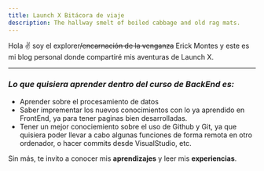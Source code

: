 ```yaml
---
title: Launch X Bitácora de viaje
description: The hallway smelt of boiled cabbage and old rag mats.
---
```


Hola ✌️  soy el explorer<del>/encarnación de la venganza</del> Erick Montes y este es mi blog personal donde compartiré mis aventuras de Launch X.
<hr>

<h3><i>Lo que quisiera aprender dentro del curso de BackEnd es:</i></h3>

* Aprender sobre el procesamiento de datos
* Saber imprementar los nuevos conocimientos con lo ya aprendido en FrontEnd, ya para tener paginas bien desarrolladas.
* Tener un mejor conociemiento sobre el uso de Github y Git, ya que quisiera poder llevar a cabo algunas funciones de forma remota en otro ordenador, o hacer commits desde VisualStudio, etc. 

Sin más, te invito a conocer mis <strong>aprendizajes</strong> y leer mis <strong>experiencias</strong>.


